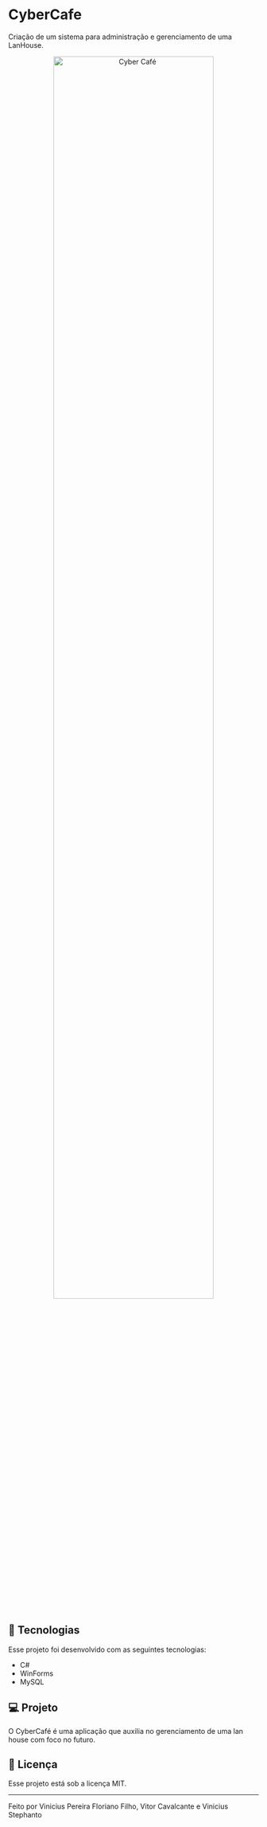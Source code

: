 # CyberCafe
Criação de um sistema para administração e gerenciamento de uma LanHouse.

<p align="center">
  <img alt="Cyber Café" src="https://media.giphy.com/media/kdjVG4GxNCiaHqjtmA/source.gif" width="80%">
</p>

## 🚀 Tecnologias

Esse projeto foi desenvolvido com as seguintes tecnologias:

- C#
- WinForms
- MySQL

## 💻 Projeto

O CyberCafé é uma aplicação que auxilia no gerenciamento de uma lan house com foco no futuro.

## :memo: Licença

Esse projeto está sob a licença MIT.

---

Feito por Vinicius Pereira Floriano Filho, Vitor Cavalcante e Vinicius Stephanto

